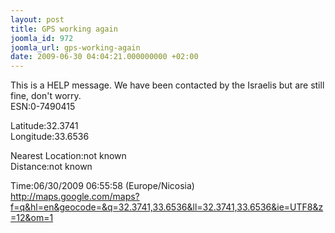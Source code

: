 ```yaml
---
layout: post
title: GPS working again
joomla_id: 972
joomla_url: gps-working-again
date: 2009-06-30 04:04:21.000000000 +02:00
---
```

This is a HELP message. We have been contacted by the Israelis but are still fine, don't worry.<br />ESN:0-7490415
<p>Latitude:32.3741<br />Longitude:33.6536</p>
<p>Nearest Location:not known<br />Distance:not known</p>
<p>Time:06/30/2009 06:55:58 (Europe/Nicosia)<br /><a href="http://maps.google.com/maps?f=q&hl=en&geocode=&q=32.3741,33.6536&ll=32.3741,33.6536&ie=UTF8&z=12&om=1">http://maps.google.com/maps?f=q&hl=en&geocode=&q=32.3741,33.6536&ll=32.3741,33.6536&ie=UTF8&z=12&om=1</a></p>
<p> </p>
